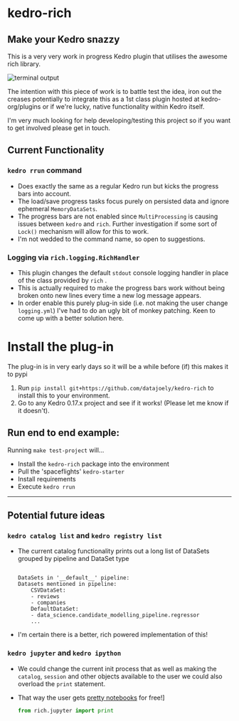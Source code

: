 # kedro-rich

## Make your Kedro snazzy

This is a very very work in progress Kedro plugin that utilises the awesome rich library.

![terminal output](static/rich-kedro.gif)

The intention with this piece of work is to battle test the idea, iron out the creases potentially to integrate this as a 1st class plugin hosted at kedro-org/plugins or if we're lucky, native functionality within Kedro itself.

I'm very much looking for help developing/testing this project so if you want to get involved please get in touch.

## Current Functionality

### `kedro rrun` command

- Does exactly the same as a regular Kedro run but kicks the progress bars into account.
- The load/save progress tasks focus purely on persisted data and ignore ephemeral `MemoryDataSets`.
- The progress bars are not enabled since `MultiProcessing` is causing issues between `kedro` and `rich`. Further investigation if some sort of `Lock()` mechanism will allow for this to work.
- I'm not wedded to the command name, so open to suggestions.

### Logging via `rich.logging.RichHandler`

- This plugin changes the default `stdout` console logging handler in place of the class provided by `rich` .
- This is actually required to make the progress bars work without being broken onto new lines every time a new log message appears.
- In order enable this purely plug-in side (i.e. not making the user change `logging.yml`) I've had to do an ugly bit of monkey patching. Keen to come up with a better solution here.

# Install the plug-in

The plug-in is in very early days so it will be a while before (if) this makes it to pypi
1. Run `pip install git+https://github.com/datajoely/kedro-rich` to install this to your environment.
2. Go to any Kedro 0.17.x project and see if it works! (Please let me know if it doesn't).

## Run end to end example:

Running `make test-project` will...

- Install the `kedro-rich` package into the environment
- Pull the 'spaceflights' `kedro-starter`
- Install requirements
- Execute `kedro rrun`
---------------------

## Potential future ideas

### `kedro catalog list` and `kedro registry list`

- The current catalog functionality prints out a long list of DataSets grouped by pipeline and DataSet type

    ```text

    DataSets in '__default__' pipeline:
    Datasets mentioned in pipeline:
        CSVDataSet:
        - reviews
        - companies
        DefaultDataSet:
        - data_science.candidate_modelling_pipeline.regressor
        ...
    ```

- I'm certain there is a better, rich powered implementation of this!

### `kedro jupyter` and  `kedro ipython`

- We could change the current init process that as well as making the `catalog`, `session` and other objects available to the user we could also overload the `print` statement.
- That way the user gets [pretty notebooks](https://www.willmcgugan.com/blog/tech/post/rich-adds-support-for-jupyter-notebooks/) for free!]

    ```python
    from rich.jupyter import print
    ```
